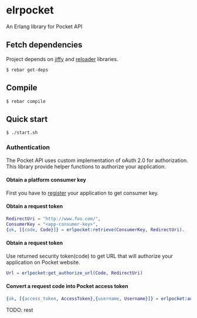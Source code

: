 elrpocket
=========

An Erlang library for Pocket API

## Fetch dependencies

Project depends on [jiffy][2] and [reloader][3] libraries.
```
$ rebar get-deps
```

## Compile
```
$ rebar compile
```

## Quick start
```
$ ./start.sh
```

### Authentication
The Pocket API uses custom implementation of oAuth 2.0 for authorization.
This library provide helper functions to authorize your application.

#### Obtain a platform consumer key
First you have to [register][1] your application to get consumer key.

#### Obtain a request token
```erlang
RedirectUri = "http://www.foo.com/",
ConsumerKey = "<app-consumer-key>",
{ok, [{code, Code}]} = erlpocket:retrieve(ConsumerKey, RedirectUri).
```
#### Obtain a request token
Use returned security token(code) to get URL that will authorize your
application on Pocket website.
```erlang
Url = erlpocket:get_authorize_url(Code, RedirectUri)
```

#### Convert a request code into Pocket access token
```erlang
{ok, [{access_token, AccessToken},{username, Username}]} = erlpocket:authorize(ConsumerKey, Code)
```
TODO: rest

[1]: http://getpocket.com/developer/apps/new
[2]: https://github.com/davisp/jiffy
[3]: https://github.com/bjnortier/reloader